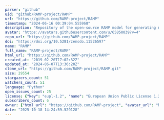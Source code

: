 ```yaml
---
parser: "github"
uid: "github/RAMP-project/RAMP"
url: "https://github.com/RAMP-project/RAMP"
timestamp: "2024-06-16 00:39:04.555968"
description: "Repository of the open-source RAMP model for generating multi-energy loads profiles"
avatar: "https://avatars.githubusercontent.com/u/65850039?v=4"
repo_url: "https://github.com/RAMP-project/RAMP"
doi: "https://doi.org/10.5281/zenodo.11526597"
name: "RAMP"
full_name: "RAMP-project/RAMP"
html_url: "https://github.com/RAMP-project/RAMP"
created_at: "2019-02-20T17:02:32Z"
updated_at: "2024-06-07T13:36:20Z"
clone_url: "https://github.com/RAMP-project/RAMP.git"
size: 29554
stargazers_count: 51
watchers_count: 51
language: "Python"
open_issues_count: 25
license: {"key": "eupl-1.2", "name": "European Union Public License 1.2", "spdx_id": "EUPL-1.2", "url": "https://api.github.com/licenses/eupl-1.2", "node_id": "MDc6TGljZW5zZTM0"}
subscribers_count: 6
owner: {"html_url": "https://github.com/RAMP-project", "avatar_url": "https://avatars.githubusercontent.com/u/65850039?v=4", "login": "RAMP-project", "type": "Organization"}
date: "2025-10-18 14:24:59.529128"
---
```

